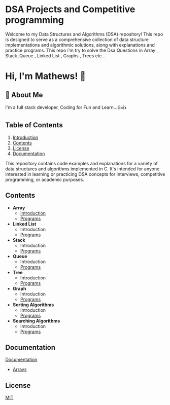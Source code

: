 # DSA Projects and Competitive programming

Welcome to my Data Structures and Algorithms (DSA) repository! This repo is designed to serve as a comprehensive collection of data structure implementations and algorithmic solutions, along with explanations and practice programs.
This repo i'm try to solve the Dsa Questions in Array , Stack ,Queue , Linked List , Graphs , Trees etc ..

# Hi, I'm Mathews! 👋

## 🚀 About Me

I'm a full stack developer,
Coding for Fun and Learn...👍👍

## Table of Contents

1. [Introduction](#DSA-Projects-and-Competitive-programming)
2. [Contents](#contents)
3. [License](#license)
4. [Documentation](#Documentation)

This repository contains code examples and explanations for a variety of data structures and algorithms implemented in C. It's intended for anyone interested in learning or practicing DSA concepts for interviews, competitive programming, or academic purposes.

## Contents

- **Array**
  - [Introduction](./Array/ArrayIntoduction)
  - [Programs](./Array)
- **Linked List**
  - Introduction
  - [Programs](./linked-list)
- **Stack**
  - Introduction
  - [Programs](./stack)
- **Queue**
  - Introduction
  - [Programs](./queue)
- **Tree**
  - Introduction
  - [Programs](./tree)
- **Graph**
  - Introduction
  - [Programs](./graph)
- **Sorting Algorithms**
  - Introduction
  - [Programs](./sorting-algorithms)
- **Searching Algorithms**
  - Introduction
  - [Programs](./searching-algorithms)

## Documentation

[Documentation](https://www.w3schools.com)

- [Arrays](https://www.w3schools.com/c/c_arrays.php)

## License

[MIT](https://choosealicense.com/licenses/mit/)
